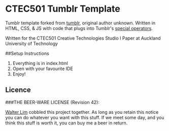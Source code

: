 # CTEC501 Tumblr Template
Tumblr template forked from [tumblr](https://www.tumblr.com/theme/39080), original author unknown. Written in HTML, CSS, & JS with code that plugs into Tumblr's [special operators](https://www.tumblr.com/docs/en/custom_themes).

Written for the CTEC501 Creative Technologies Studio I Paper at Auckland University of Technology

##Setup Instructions

1.  Everything is in index.html
2.  Open with your favourite IDE
3.  Enjoy!


## Licence

###THE BEER-WARE LICENSE (Revision 42):

[Walter Lim](mailto:waltissomewhere@gmail.com) cobbled this project together.  As long as you retain this notice you can do whatever you want with this stuff. If we meet some day, and you think this stuff is worth it, you can buy me a beer in return.

